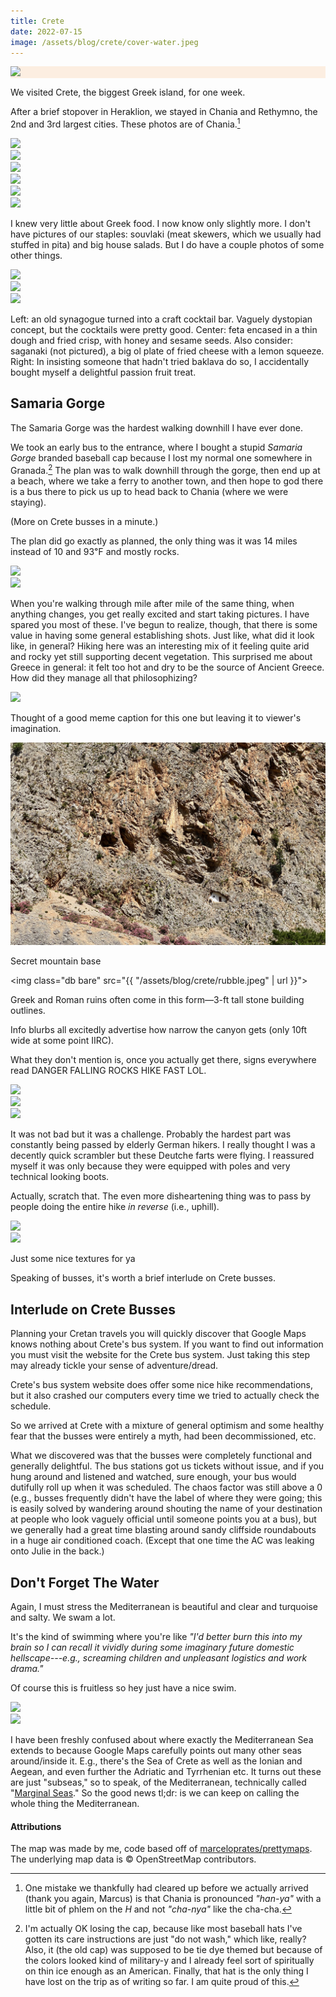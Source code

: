 ```yaml
---
title: Crete
date: 2022-07-15
image: /assets/blog/crete/cover-water.jpeg
---
```


<div style="background-color: #FCEEE1" class="full-width fig">
<img class="content-width" src="{{ "/assets/blog/crete/crete-greece-2-perimeter.jpg" | url }}">
</div>

We visited Crete, the biggest Greek island, for one week.

After a brief stopover in Heraklion, we stayed in Chania and Rethymno, the 2nd and 3rd largest  cities. These photos are of Chania.[^chania]

[^chania]: One mistake we thankfully had cleared up before we actually arrived (thank you again, Marcus) is that Chania is pronounced _"han-ya"_ with a little bit of phlem on the _H_ and not _"cha-nya"_ like the cha-cha.

<div class="full-width flex justify-center figtop">
<div class="ml1-m ml3-l mr1">
<img class="db bare novmargin" src="{{ "/assets/blog/crete/city.jpeg" | url }}" style="max-height: 939px;">
</div>
<div class="mr1-m mr3-l">
<img class="db bare novmargin" src="{{ "/assets/blog/crete/flowers.jpeg" | url }}" style="max-height: 939px;">
</div>
</div>

<div class="full-width flex justify-center mv1">
<div class="ml1-m ml3-l mr1">
<img class="db bare novmargin" src="{{ "/assets/blog/crete/seawall-2.jpeg" | url }}" style="max-height: 878px;">
</div>
<div class="mr1-m mr3-l">
<img class="db bare novmargin" src="{{ "/assets/blog/crete/seawall.jpeg" | url }}" style="max-height: 878px;">
</div>
</div>

<div class="full-width flex justify-center figbot">
<div class="ml1-m ml3-l mr1">
<img class="db bare novmargin" src="{{ "/assets/blog/crete/lighthouse.jpeg" | url }}" style="max-height: 939px;">
</div>
<div class="mr1-m mr3-l">
<img class="db bare novmargin" src="{{ "/assets/blog/crete/chania-night.jpeg" | url }}" style="max-height: 939px;">
</div>
</div>


I knew very little about Greek food. I now know only slightly more. I don't have pictures of our staples: souvlaki (meat skewers, which we usually had stuffed in pita) and big house salads. But I do have a couple photos of some other things.

<div class="full-width flex justify-center fig">
<div class="ml1-m ml3-l">
<img class="db bare novmargin" src="{{ "/assets/blog/crete/bar.jpeg" | url }}" style="max-height: 610px;">
</div>
<div class="mh1">
<img class="db bare novmargin" src="{{ "/assets/blog/crete/cheese.jpeg" | url }}" style="max-height: 610px;">
</div>
<div class="mr1-m mr3-l">
<img class="db bare novmargin" src="{{ "/assets/blog/crete/treat.jpeg" | url }}" style="max-height: 610px;">
</div>
</div>

<p class="figcaption">
Left: an old synagogue turned into a craft cocktail bar. Vaguely dystopian concept, but the cocktails were pretty good. Center: feta encased in a thin dough and fried crisp, with honey and sesame seeds. Also consider: saganaki (not pictured), a big ol plate of fried cheese with a lemon squeeze. Right: In insisting someone that hadn't tried baklava do so, I accidentally bought myself a delightful passion fruit treat.
</p>

## Samaria Gorge

The Samaria Gorge was the hardest walking downhill I have ever done.

We took an early bus to the entrance, where I bought a stupid _Samaria Gorge_ branded baseball cap because I lost my normal one somewhere in Granada.[^cap] The plan was to walk downhill through the gorge, then end up at a beach, where we take a ferry to another town, and then hope to god there is a bus there to pick us up to head back to Chania (where we were staying).

(More on Crete busses in a minute.)

The plan did go exactly as planned, the only thing was it was 14 miles instead of 10 and 93℉ and mostly rocks.

[^cap]: I'm actually OK losing the cap, because like most baseball hats I've gotten its care instructions are just "do not wash," which like, really? Also, it (the old cap) was supposed to be tie dye themed but because of the colors looked kind of military-y and I already feel sort of spiritually on thin ice enough as an American. Finally, that hat is the only thing I have lost on the trip as of writing so far. I am quite proud of this.

<div class="full-width flex justify-center fig">
<div class="ml1-m ml3-l mr1">
<img class="db bare novmargin" src="{{ "/assets/blog/crete/valley.jpeg" | url }}" style="max-height: 939px;">
</div>
<div class="mr1-m mr3-l">
<img class="db bare novmargin" src="{{ "/assets/blog/crete/slant.jpeg" | url }}" style="max-height: 939px;">
</div>
</div>

<p class="figcaption">
When you're walking through mile after mile of the same thing, when anything changes, you get really excited and start taking pictures. I have spared you most of these.
I've begun to realize, though, that there is some value in having some general establishing shots. Just like, what did it look like, in general? Hiking here was an interesting mix of it feeling quite arid and rocky yet still supporting decent vegetation. This surprised me about Greece in general: it felt too hot and dry to be the source of Ancient Greece. How did they manage all that philosophizing?
</p>


<div class="full-width ph1-m ph3-l">
<img src="/assets/blog/crete/rock.jpeg" style="max-height: 704px;">
</div>

<p class="figcaption">
Thought of a good meme caption for this one but leaving it to viewer's imagination.
</p>

<div class="full-width ph1-m ph3-l">
<img src="/assets/blog/crete/secret-base.jpeg" style="max-height: 704px;">
</div>

<p class="figcaption">
Secret mountain base
</p>

<img class="db bare" src="{{ "/assets/blog/crete/rubble.jpeg" | url }}">

<p class="figcaption">
Greek and Roman ruins often come in this form&mdash;3-ft tall stone building outlines.
</p>



Info blurbs all excitedly advertise how narrow the canyon gets (only 10ft wide at some point IIRC).

What they don't mention is, once you actually get there, signs everywhere read DANGER FALLING ROCKS HIKE FAST LOL.

<div class="full-width flex justify-center fig">
<div class="ml1-m ml3-l">
<img class="db bare novmargin" src="{{ "/assets/blog/crete/canyon-1.jpeg" | url }}" style="max-height: 939px;">
</div>
<div class="mh1">
<img class="db bare novmargin" src="{{ "/assets/blog/crete/canyon-3.jpeg" | url }}" style="max-height: 939px;">
</div>
<div class="mr1-m mr3-l">
<img class="db bare novmargin" src="{{ "/assets/blog/crete/canyon-2.jpeg" | url }}" style="max-height: 939px;">
</div>
</div>

It was not bad but it was a challenge. Probably the hardest part was constantly being passed by elderly German hikers. I really thought I was a decently quick scrambler but these Deutche farts were flying. I reassured myself it was only because they were equipped with poles and very technical looking boots.

Actually, scratch that. The even more disheartening thing was to pass by people doing the entire hike _in reverse_ (i.e., uphill).

<div class="full-width flex justify-center fig">
<div class="ml1-m ml3-l mr1">
<img class="db bare novmargin" src="{{ "/assets/blog/crete/canyon-wall.jpeg" | url }}" style="max-height: 939px;">
</div>
<div class="mr1-m mr3-l">
<img class="db bare novmargin" src="{{ "/assets/blog/crete/texture-curve.jpeg" | url }}" style="max-height: 939px;">
</div>
</div>

<p class="figcaption">
Just some nice textures for ya
</p>



Speaking of busses, it's worth a brief interlude on Crete busses.

## Interlude on Crete Busses

Planning your Cretan travels you will quickly discover that Google Maps knows nothing about Crete's bus system. If you want to find out information you must visit the website for the Crete bus system. Just taking this step may already tickle your sense of adventure/dread.

Crete's bus system website does offer some nice hike recommendations, but it also crashed our computers every time we tried to actually check the schedule.

So we arrived at Crete with a mixture of general optimism and some healthy fear that the busses were entirely a myth, had been decommissioned, etc.

What we discovered was that the busses were completely functional and generally delightful. The bus stations got us tickets without issue, and if you hung around and listened and watched, sure enough, your bus would dutifully roll up when it was scheduled. The chaos factor was still above a 0 (e.g., busses frequently didn't have the label of where they were going; this is easily solved by wandering around shouting the name of your destination at people who look vaguely official until someone points you at a bus), but we generally had a great time blasting around sandy cliffside roundabouts in a huge air conditioned coach. (Except that one time the AC was leaking onto Julie in the back.)

## Don't Forget The Water

Again, I must stress the Mediterranean is beautiful and clear and turquoise and salty. We swam a lot.

It's the kind of swimming where you're like _"I'd better burn this into my brain so I can recall it vividly during some imaginary future domestic hellscape---e.g., screaming children and unpleasant logistics and work drama."_

Of course this is fruitless so hey just have a nice swim.

<div class="full-width flex justify-center fig">
<div class="ml1-m ml3-l mr1">
<img class="db bare novmargin" src="{{ "/assets/blog/crete/water.jpeg" | url }}" style="max-height: 939px;">
</div>
<div class="mr1-m mr3-l">
<img class="db bare novmargin" src="{{ "/assets/blog/crete/water-bay.jpeg" | url }}" style="max-height: 939px;">
</div>
</div>

<p class="figcaption">
I have been freshly confused about where exactly the Mediterranean Sea extends to because Google Maps carefully points out many other seas around/inside it. E.g., there's the Sea of Crete as well as the Ionian and Aegean, and even further the Adriatic and Tyrrhenian etc. It turns out these are just "subseas," so to speak, of the Mediterranean, technically called "<a href="https://en.wikipedia.org/wiki/Mediterranean_Sea#Marginal_seas">Marginal Seas</a>." So the good news tl;dr: is we can keep on calling the whole thing the Mediterranean.
</p>


#### Attributions

The map was made by me, code based off of <a href="https://github.com/marceloprates/prettymaps/">marceloprates/prettymaps</a>. The underlying map data is &copy; OpenStreetMap contributors.
